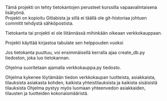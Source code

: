 Tämä projekti on tehty tietokantojen perusteet kurssilla vapaavalintaisena lisätyönä.  
Projekti on kopioitu Gitlabista ja sillä ei täällä ole git-historiaa johtuen commitit tehdystä sähköpostista.

Tietokanta tai projekti ei ole liitännässä mihinkään oikeaan verkkokauppaan. 

Projekti käyttää kirjastoa tabulate sen helppouden vuoksi

Jos tietokanta puuttuu, voi ensimmäisellä kerralla ajaa create_db.py tiedoston, joka luo tietokannan.

Ohjelma suoritetaan ajamalla verkkokauppa.py tiedosto.

Ohjelma kykenee löytämään tiedon verkkokaupan tuotteista, asiakkaista, tilauksista asiakasta kohden, 
kaikista yhteistilauksista ja kaikista sisäisistä tilauksista
Ohjelma pystyy myös luomaan yhteenvedon asiakkaiden, tilausten ja tuotteiden kokonaismääristä.
